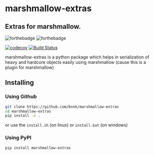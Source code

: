 # marshmallow-extras
## Extras for marshmallow.

![forthebadge](https://forthebadge.com/images/badges/made-with-python.svg) ![forthebadge](https://forthebadge.com/images/badges/built-with-love.svg)

[![codecov](https://codecov.io/gh/bnnk/marshmallow-extras/branch/master/graph/badge.svg)](https://codecov.io/gh/bnnk/marshmallow-extras) [![Build Status](https://travis-ci.com/bnnk/marshmallow-extras.svg?branch=master)](https://travis-ci.com/bnnk/marshmallow-extras)

marshmallow-extras is a python package which helps in serialization of heavy and hardcore objects easily using marshmallow (cause this is a plugin for marshmallow)
## Installing

### Using Github
```bash
git clone https://github.com/bnnk/marshmallow-extras
cd marshmallow-extras
pip install -e .
```

or use the `install.sh` (on linux) or `install.bat` (on windows)

### Using PyPI

```bash
pip install marshmallow-extras
```
